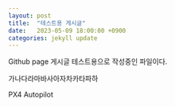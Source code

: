 ```yaml
---
layout: post
title:  "테스트용 게시글"
date:   2023-05-09 18:00:00 +0900
categories: jekyll update
---
```


Github page 게시글 테스트용으로 작성중인 파일이다.

가나다라마바사아자차카타파하

PX4 Autopilot
